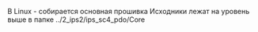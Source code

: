 В Linux - собирается основная прошивка 
Исходники лежат на уровень выше в папке ../2_ips2/ips_sc4_pdo/Core
